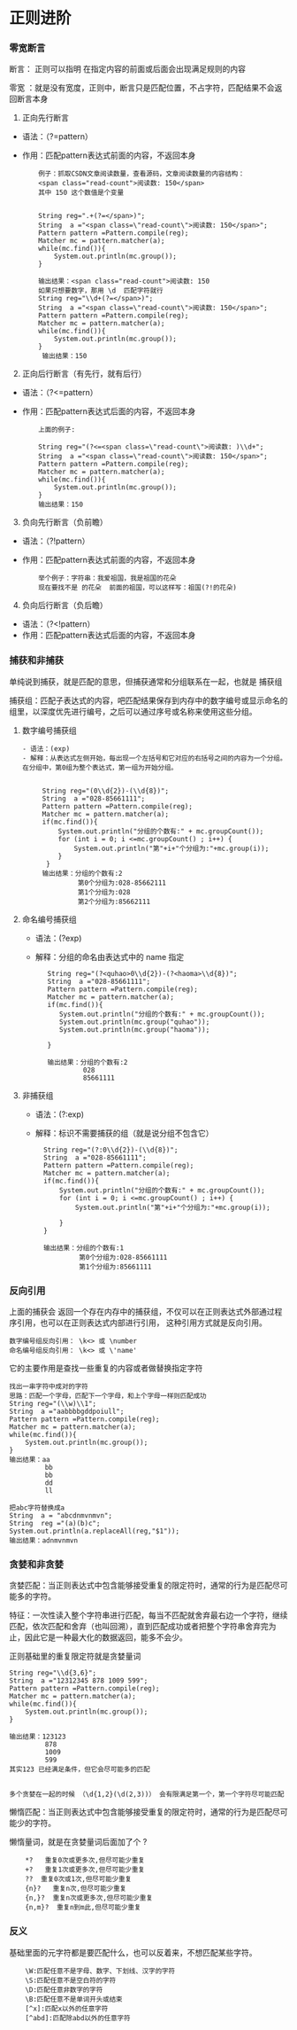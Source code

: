 # 正则进阶

### 零宽断言

断言： 正则可以指明 在指定内容的前面或后面会出现满足规则的内容

零宽 ：就是没有宽度，正则中，断言只是匹配位置，不占字符，匹配结果不会返回断言本身

1. 正向先行断言

  - 语法：（?=pattern）
  - 作用：匹配pattern表达式前面的内容，不返回本身

			例子：抓取CSDN文章阅读数量，查看源码，文章阅读数量的内容结构：
			<span class="read-count">阅读数: 150</span>
			其中 150 这个数值是个变量
			
			
			String reg=".+(?=</span>)";
	        String  a ="<span class=\"read-count\">阅读数: 150</span>";
	        Pattern pattern =Pattern.compile(reg);
	        Matcher mc = pattern.matcher(a);
	        while(mc.find()){
	            System.out.println(mc.group());
	        }

	        输出结果：<span class="read-count">阅读数: 150
			如果只想要数字，那用 \d  匹配字符就行
			String reg="\\d+(?=</span>)";
	        String  a ="<span class=\"read-count\">阅读数: 150</span>";
	        Pattern pattern =Pattern.compile(reg);
	        Matcher mc = pattern.matcher(a);
	        while(mc.find()){
	            System.out.println(mc.group());
	        }
             输出结果：150


2.  正向后行断言（有先行，就有后行）


  - 语法：（?<=pattern）
  - 作用：匹配pattern表达式后面的内容，不返回本身
  

			上面的例子:
			
			String reg="(?<=<span class=\"read-count\">阅读数: )\\d+";
	        String  a ="<span class=\"read-count\">阅读数: 150</span>";
	        Pattern pattern =Pattern.compile(reg);
	        Matcher mc = pattern.matcher(a);
	        while(mc.find()){
	            System.out.println(mc.group());
	        }
			输出结果：150


3. 负向先行断言（负前瞻）

  - 语法：（?!pattern）
  - 作用：匹配pattern表达式前面的内容，不返回本身
  
 

			举个例子：字符串：我爱祖国，我是祖国的花朵
			现在要找不是 的花朵  前面的祖国，可以这样写：祖国(?!的花朵)


4.  负向后行断言（负后瞻）

  - 语法：（?<!pattern）
  - 作用：匹配pattern表达式后面的内容，不返回本身


### 捕获和非捕获


单纯说到捕获，就是匹配的意思，但捕获通常和分组联系在一起，也就是 捕获组

捕获组：匹配子表达式的内容，吧匹配结果保存到内存中的数字编号或显示命名的组里，以深度优先进行编号，之后可以通过序号或名称来使用这些分组。


1. 数字编号捕获组
   
	   - 语法：(exp)
	   - 解释：从表达式左侧开始，每出现一个左括号和它对应的右括号之间的内容为一个分组。在分组中，第0组为整个表达式，第一组为开始分组。

	
	        String reg="(0\\d{2})-(\\d{8})";
	        String  a ="028-85661111";
	        Pattern pattern =Pattern.compile(reg);
	        Matcher mc = pattern.matcher(a);
	        if(mc.find()){
	            System.out.println("分组的个数有:" + mc.groupCount());
	            for (int i = 0; i <=mc.groupCount() ; i++) {
	                System.out.println("第"+i+"个分组为:"+mc.group(i));
	            }
             }
			输出结果：分组的个数有:2
					 第0个分组为:028-85662111
					 第1个分组为:028
					 第2个分组为:85662111

2. 命名编号捕获组

   - 语法：(?<name>exp)
   - 解释：分组的命名由表达式中的 name 指定
   

			String reg="(?<quhao>0\\d{2})-(?<haoma>\\d{8})";
	        String  a ="028-85661111";
	        Pattern pattern =Pattern.compile(reg);
	        Matcher mc = pattern.matcher(a);
	        if(mc.find()){
	           System.out.println("分组的个数有:" + mc.groupCount());
	           System.out.println(mc.group("quhao"));
	           System.out.println(mc.group("haoma"));
	           
	        }
	
			输出结果：分组的个数有:2
					 028
					 85661111



3. 非捕获组
   
	- 语法：(?:exp)
	- 解释：标识不需要捕获的组（就是说分组不包含它）
	
	        String reg="(?:0\\d{2})-(\\d{8})";
	        String  a ="028-85661111";
	        Pattern pattern =Pattern.compile(reg);
	        Matcher mc = pattern.matcher(a);
	        if(mc.find()){
	            System.out.println("分组的个数有:" + mc.groupCount());
	            for (int i = 0; i <=mc.groupCount() ; i++) {
	                System.out.println("第"+i+"个分组为:"+mc.group(i));
	
	            }
	        }

			输出结果：分组的个数有:1
					 第0个分组为:028-85661111
					 第1个分组为:85661111



### 反向引用

上面的捕获会 返回一个存在内存中的捕获组，不仅可以在正则表达式外部通过程序引用，也可以在正则表达式内部进行引用， 这种引用方式就是反向引用。

	
	数字编号组反向引用： \k<> 或 \number
	命名编号组反向引用： \k<> 或 \'name'


它的主要作用是查找一些重复的内容或者做替换指定字符

	找出一串字符中成对的字符
	思路：匹配一个字母，匹配下一个字母，和上个字母一样则匹配成功
	String reg="(\\w)\\1";
	String  a ="aabbbbgddpoiull";
	Pattern pattern =Pattern.compile(reg);
	Matcher mc = pattern.matcher(a);
	while(mc.find()){
	    System.out.println(mc.group());
	}
	输出结果：aa
			 bb
			 bb
			 dd
			 ll
	
	把abc字符替换成a
	String  a = "abcdnmvnmvn";
	String  reg ="(a)(b)c";
	System.out.println(a.replaceAll(reg,"$1"));
	输出结果：adnmvnmvn



###  贪婪和非贪婪

贪婪匹配：当正则表达式中包含能够接受重复的限定符时，通常的行为是匹配尽可能多的字符。

特征：一次性读入整个字符串进行匹配，每当不匹配就舍弃最右边一个字符，继续匹配，依次匹配和舍弃（也叫回溯），直到匹配成功或者把整个字符串舍弃完为止，因此它是一种最大化的数据返回，能多不会少。


正则基础里的重复限定符就是贪婪量词


	String reg="\\d{3,6}";
	String  a ="12312345 878 1009 599";
	Pattern pattern =Pattern.compile(reg);
	Matcher mc = pattern.matcher(a);
	while(mc.find()){
	    System.out.println(mc.group());
	}
	
	输出结果：123123
			 878
			 1009
			 599
    其实123 已经满足条件，但它会尽可能多的匹配


    多个贪婪在一起的时候 （\d{1,2}(\d(2,3))） 会有限满足第一个，第一个字符尽可能匹配


懒惰匹配：当正则表达式中包含能够接受重复的限定符时，通常的行为是匹配尽可能少的字符。

懒惰量词，就是在贪婪量词后面加了个 ?


    	*?   重复0次或更多次,但尽可能少重复
		+?   重复1次或更多次,但尽可能少重复
		??  重复0次或1次,但尽可能少重复
		{n}?   重复n次,但尽可能少重复
		{n,}?  重复n次或更多次,但尽可能少重复
		{n,m}?  重复n到m此,但尽可能少重复



### 反义

基础里面的元字符都是要匹配什么，也可以反着来，不想匹配某些字符。

		\W:匹配任意不是字母、数字、下划线、汉字的字符
		\S:匹配任意不是空白符的字符
		\D:匹配任意非数字的字符
		\B:匹配任意不是单词开头或结束
		[^x]:匹配x以外的任意字符
		[^abd]:匹配除abd以外的任意字符